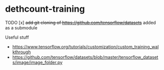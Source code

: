# dethcount-training
TODO
[x] ~~add git cloning of https://github.com/tensorflow/datasets~~ added as a submodule

Useful stuff
 * https://www.tensorflow.org/tutorials/customization/custom_training_walkthrough
 * https://github.com/tensorflow/datasets/blob/master/tensorflow_datasets/image/image_folder.py